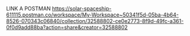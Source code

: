 LINK A POSTMAN
https://solar-spaceship-611115.postman.co/workspace/My-Workspace~50341f5d-05ba-4b64-8526-070343c06840/collection/32588802-ce0e2773-8f9d-49fc-a361-0f0d9add88ba?action=share&creator=32588802

